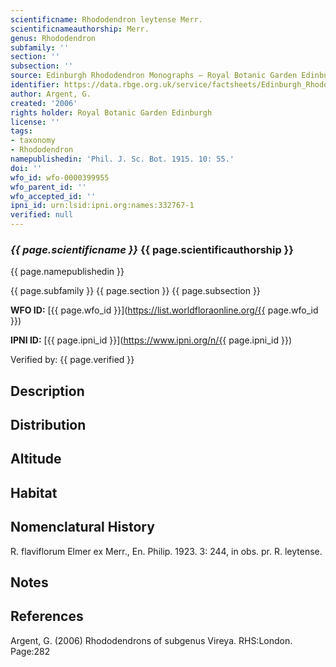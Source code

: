 ```yaml
---
scientificname: Rhododendron leytense Merr.
scientificnameauthorship: Merr.
genus: Rhododendron
subfamily: ''
section: ''
subsection: ''
source: Edinburgh Rhododendron Monographs – Royal Botanic Garden Edinburgh
identifier: https://data.rbge.org.uk/service/factsheets/Edinburgh_Rhododendron_Monographs.xhtml
author: Argent, G.
created: '2006'
rights holder: Royal Botanic Garden Edinburgh
license: ''
tags:
- taxonomy
- Rhododendron
namepublishedin: 'Phil. J. Sc. Bot. 1915. 10: 55.'
doi: ''
wfo_id: wfo-0000399955
wfo_parent_id: ''
wfo_accepted_id: ''
ipni_id: urn:lsid:ipni.org:names:332767-1
verified: null
---
```

### _{{ page.scientificname }}_ {{ page.scientificauthorship }}
 {{ page.namepublishedin }}

{{ page.subfamily }} {{ page.section }} {{ page.subsection }}

**WFO ID:** [{{ page.wfo_id }}](https://list.worldfloraonline.org/{{ page.wfo_id }})

**IPNI ID:** [{{ page.ipni_id }}](https://www.ipni.org/n/{{ page.ipni_id }})

Verified by: {{ page.verified }}



## Description


## Distribution


## Altitude


## Habitat


## Nomenclatural History
R. flaviflorum Elmer ex Merr., En. Philip. 1923. 3: 244, in obs. pr. R. leytense.
                       
## Notes


## References

Argent, G. (2006) Rhododendrons of subgenus Vireya. RHS:London. Page:282
